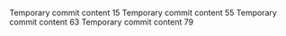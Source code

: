 Temporary commit content 15
Temporary commit content 55
Temporary commit content 63
Temporary commit content 79

